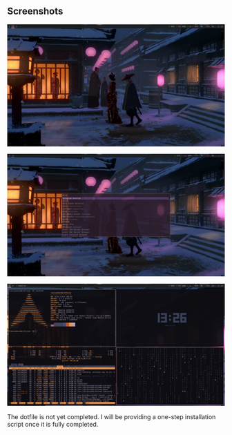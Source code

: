 ## Screenshots

![Alt text](images/1.png)

![Alt text](images/2.png)

![Alt text](images/3.png)


The dotfile is not yet completed. 
I will be providing a one-step installation script once it is fully completed. 
